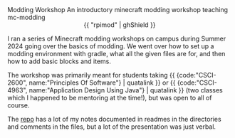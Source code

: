 <articlemeta>
    <name>Modding Workshop</name>
    <description>An introductory minecraft modding workshop</description>
    <tags>
        <tag>teaching</tag>
        <tag>mc-modding</tag>
    </tags>
</articlemeta>

<center>
{{ "rpimod" | ghShield }}
</center>

I ran a series of Minecraft modding workshops on campus during Summer 2024 going over the basics of modding. We went over how to set up a modding environment with gradle, what all the given files are for, and then how to add basic blocks and items. 

The workshop was primarily meant for students taking {{ {code:"CSCI-2600", name:"Principles Of Software"} | quatalink }} or {{ {code:"CSCI-4963", name:"Application Design Using Java"} | quatalink }} (two classes which I happened to be mentoring at the time!), but was open to all of course.

The [repo](https://github.com/SamsTheNerd/rpimod/) has a lot of my notes documented in readmes in the directories and comments in the files, but a lot of the presentation was just verbal.